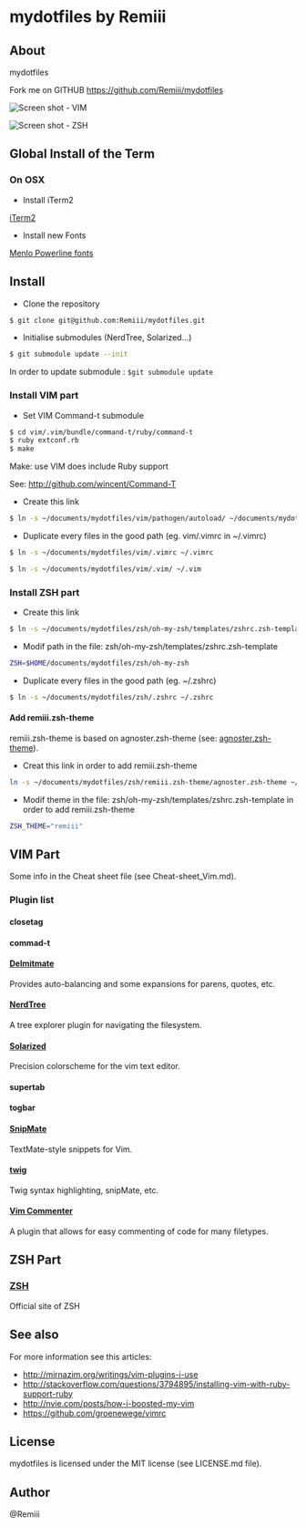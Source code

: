 # mydotfiles by Remiii

## About

mydotfiles

Fork me on GITHUB https://github.com/Remiii/mydotfiles

![Screen shot - VIM](https://raw.github.com/Remiii/mydotfiles/master/_documentation/Screen_001.png)

![Screen shot - ZSH](https://raw.github.com/Remiii/mydotfiles/master/_documentation/Screen_002.png)

## Global Install of the Term

### On OSX

* Install iTerm2

[iTerm2](http://www.iterm2.com/#/section/home)

* Install new Fonts

[Menlo Powerline fonts](https://gist.github.com/1595572)

## Install

* Clone the repository

```bash
$ git clone git@github.com:Remiii/mydotfiles.git
```

* Initialise submodules (NerdTree, Solarized...)

```bash
$ git submodule update --init
```

In order to update submodule : `$git submodule update`

### Install VIM part

* Set VIM Command-t submodule

```bash
$ cd vim/.vim/bundle/command-t/ruby/command-t
$ ruby extconf.rb
$ make
```

Make: use VIM does include Ruby support

See: http://github.com/wincent/Command-T

* Create this link

```bash
$ ln -s ~/documents/mydotfiles/vim/pathogen/autoload/ ~/documents/mydotfiles/vim/.vim/autoload
```

* Duplicate every files in the good path (eg. vim/.vimrc in ~/.vimrc)

```bash
$ ln -s ~/documents/mydotfiles/vim/.vimrc ~/.vimrc
```

```bash
$ ln -s ~/documents/mydotfiles/vim/.vim/ ~/.vim
```

### Install ZSH part

* Create this link

```bash
$ ln -s ~/documents/mydotfiles/zsh/oh-my-zsh/templates/zshrc.zsh-template ~/documents/mydotfiles/zsh/.zshrc
```

* Modif path in the file: zsh/oh-my-zsh/templates/zshrc.zsh-template

```bash
ZSH=$HOME/documents/mydotfiles/zsh/oh-my-zsh
```

* Duplicate every files in the good path (eg. ~/.zshrc)

```bash
$ ln -s ~/documents/mydotfiles/zsh/.zshrc ~/.zshrc
```

#### Add remiii.zsh-theme

remiii.zsh-theme is based on agnoster.zsh-theme (see: [agnoster.zsh-theme](https://gist.github.com/3712874)).


* Creat this link in order to add remiii.zsh-theme

```bash
ln -s ~/documents/mydotfiles/zsh/remiii.zsh-theme/agnoster.zsh-theme ~/documents/mydotfiles/zsh/oh-my-zsh/themes/remiii.zsh-theme
```

* Modif theme in the file: zsh/oh-my-zsh/templates/zshrc.zsh-template in order to add remiii.zsh-theme

```bash
ZSH_THEME="remiii"
```

## VIM Part

Some info in the Cheat sheet file (see Cheat-sheet_Vim.md).

### Plugin list

#### closetag

#### commad-t

#### [Delmitmate](http://www.vim.org/scripts/script.php?script_id=2754)
Provides auto-balancing and some expansions for parens, quotes, etc.

#### [NerdTree](http://www.vim.org/scripts/script.php?script_id=1658)
A tree explorer plugin for navigating the filesystem.

#### [Solarized](http://ethanschoonover.com/solarized)
Precision colorscheme for the vim text editor.

#### supertab

#### togbar

#### [SnipMate](http://www.vim.org/scripts/script.php?script_id=2540)
TextMate-style snippets for Vim.

#### [twig](https://github.com/Remiii/vim-twig)
Twig syntax highlighting, snipMate, etc.

#### [Vim Commenter](http://www.vim.org/scripts/script.php?script_id=1528)
A plugin that allows for easy commenting of code for many filetypes.

## ZSH Part

### [ZSH](http://www.zsh.org)
Official site of ZSH

## See also

For more information see this articles:

* http://mirnazim.org/writings/vim-plugins-i-use
* http://stackoverflow.com/questions/3794895/installing-vim-with-ruby-support-ruby
* http://nvie.com/posts/how-i-boosted-my-vim
* https://github.com/groenewege/vimrc

## License

mydotfiles is licensed under the MIT license (see LICENSE.md file).

## Author

@Remiii

